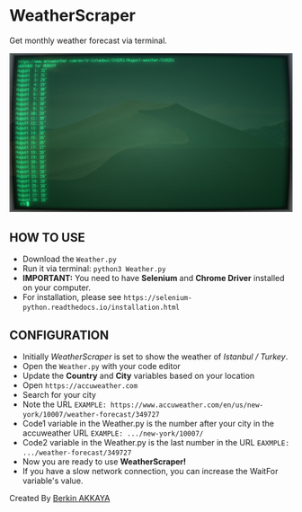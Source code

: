 # WeatherScraper
Get monthly weather forecast via terminal.

![Screenshot](https://raw.githubusercontent.com/BerkinAKKAYA/WeatherScraper/master/Screenshot.png)

## HOW TO USE
* Download the `Weather.py`
* Run it via terminal: `python3 Weather.py`
* **IMPORTANT:** You need to have **Selenium** and **Chrome Driver** installed on your computer.
* For installation, please see `https://selenium-python.readthedocs.io/installation.html`

## CONFIGURATION
* Initially *WeatherScraper* is set to show the weather of *Istanbul / Turkey*.
* Open the `Weather.py` with your code editor
* Update the **Country** and **City** variables based on your location
* Open `https://accuweather.com`
* Search for your city
* Note the URL `EXAMPLE: https://www.accuweather.com/en/us/new-york/10007/weather-forecast/349727`
* Code1 variable in the Weather.py is the number after your city in the accuweather URL `EXAMPLE: .../new-york/10007/`
* Code2 variable in the Weather.py is the last number in the URL `EAXMPLE: .../weather-forecast/349727`
* Now you are ready to use **WeatherScraper!**
* If you have a slow network connection, you can increase the WaitFor variable's value.

Created By [Berkin AKKAYA](https://berkinakkaya.github.io)
